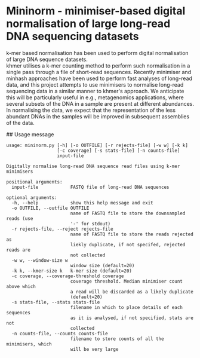 # Mininorm - minimiser-based digital normalisation of large long-read DNA sequencing datasets

k-mer based normalisation has been used to perform digital normalisation of large DNA sequence datasets.  
khmer utilises a k-mer counting method to perform such normalisation in a single pass through a file of 
short-read sequences.  Recently minimiser and minhash approaches have been used to perform fast analyses 
of long-read data, and this project attempts to use minimisers to normalise long-read sequencing data in 
a similar manner to khmer's approach.  We anticipate this will be particularly useful in e.g., metagenomics
applications, where several subsets of the DNA in a sample are present at different abundances.  In normalising 
the data, we expect that the representation of the less abundant DNAs in the samples will be improved in 
subsequent assemblies of the data.

## Usage message
```
usage: mininorm.py [-h] [-o OUTFILE] [-r rejects-file] [-w w] [-k k]
                   [-c coverage] [-s stats-file] [-n counts-file]
                   input-file

Digitally normalise long-read DNA sequence read files using k-mer minimisers

positional arguments:
  input-file            FASTQ file of long-read DNA sequences

optional arguments:
  -h, --help            show this help message and exit
  -o OUTFILE, --outfile OUTFILE
                        name of FASTQ file to store the downsampled reads (use
                        '-' for stdout)
  -r rejects-file, --reject rejects-file
                        name of FASTQ file to store the reads rejected as
                        liekly duplicate, if not specifed, rejected reads are
                        not collected
  -w w, --window-size w
                        window size (default=20)
  -k k, --kmer-size k   k-mer size (default=20)
  -c coverage, --coverage-threshold coverage
                        coverage threshold. Median minimiser count above which
                        a read will be discarded as a likely duplicate
                        (default=20)
  -s stats-file, --stats stats-file
                        filename in which to place details of each sequences
                        as it is analysed, if not specified, stats are not
                        collected
  -n counts-file, --counts counts-file
                        filename to store counts of all the minimisers, which
                        will be very large
```
